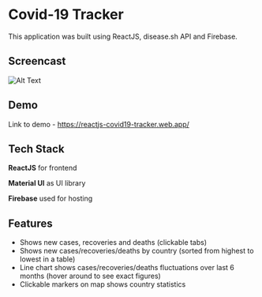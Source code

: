 # Covid-19 Tracker

This application was built using ReactJS, disease.sh API and Firebase.

## Screencast

![Alt Text](https://media.giphy.com/media/IpB5v5mY6vrLV6odgB/giphy.gif)

## Demo

Link to demo -
https://reactjs-covid19-tracker.web.app/

## Tech Stack

**ReactJS** for frontend

**Material UI** as UI library

**Firebase** used for hosting

## Features

- Shows new cases, recoveries and deaths (clickable tabs)
- Shows new cases/recoveries/deaths by country (sorted from highest to lowest in a table)
- Line chart shows cases/recoveries/deaths fluctuations over last 6 months (hover around to see exact figures)
- Clickable markers on map shows country statistics
